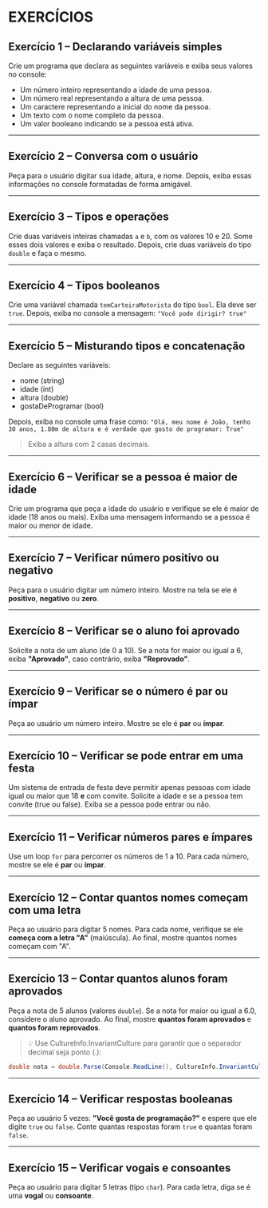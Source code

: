 # EXERCÍCIOS

## **Exercício 1 – Declarando variáveis simples**
Crie um programa que declara as seguintes variáveis e exiba seus valores no console:

* Um número inteiro representando a idade de uma pessoa.
* Um número real representando a altura de uma pessoa.
* Um caractere representando a inicial do nome da pessoa.
* Um texto com o nome completo da pessoa.
* Um valor booleano indicando se a pessoa está ativa.

---

## **Exercício 2 – Conversa com o usuário**
Peça para o usuário digitar sua idade, altura, e nome. Depois, exiba essas informações no console formatadas de forma amigável.

---

## **Exercício 3 – Tipos e operações**
Crie duas variáveis inteiras chamadas `a` e `b`, com os valores 10 e 20. Some esses dois valores e exiba o resultado. Depois, crie duas variáveis do tipo `double` e faça o mesmo.

---

## **Exercício 4 – Tipos booleanos**
Crie uma variável chamada `temCarteiraMotorista` do tipo `bool`. Ela deve ser `true`. Depois, exiba no console a mensagem:
`"Você pode dirigir? true"`

---

## **Exercício 5 – Misturando tipos e concatenação**
Declare as seguintes variáveis:

* nome (string)
* idade (int)
* altura (double)
* gostaDeProgramar (bool)

Depois, exiba no console uma frase como:
`"Olá, meu nome é João, tenho 30 anos, 1.80m de altura e é verdade que gosto de programar: True"`

>Exiba a altura com 2 casas decimais.

---

## **Exercício 6 – Verificar se a pessoa é maior de idade**
Crie um programa que peça a idade do usuário e verifique se ele é maior de idade (18 anos ou mais). Exiba uma mensagem informando se a pessoa é maior ou menor de idade.

---

## **Exercício 7 – Verificar número positivo ou negativo**
Peça para o usuário digitar um número inteiro. Mostre na tela se ele é **positivo**, **negativo** ou **zero**.

---

## **Exercício 8 – Verificar se o aluno foi aprovado**
Solicite a nota de um aluno (de 0 a 10). Se a nota for maior ou igual a 6, exiba **"Aprovado"**, caso contrário, exiba **"Reprovado"**.

---

## **Exercício 9 – Verificar se o número é par ou ímpar**
Peça ao usuário um número inteiro. Mostre se ele é **par** ou **ímpar**.

---

## **Exercício 10 – Verificar se pode entrar em uma festa**
Um sistema de entrada de festa deve permitir apenas pessoas com idade igual ou maior que 18 **e** com convite. Solicite a idade e se a pessoa tem convite (true ou false). Exiba se a pessoa pode entrar ou não.

---

## **Exercício 11 – Verificar números pares e ímpares**
Use um loop `for` para percorrer os números de 1 a 10. Para cada número, mostre se ele é **par** ou **ímpar**.

---

## **Exercício 12 – Contar quantos nomes começam com uma letra**
Peça ao usuário para digitar 5 nomes. Para cada nome, verifique se ele **começa com a letra "A"** (maiúscula). Ao final, mostre quantos nomes começam com "A".

---

## **Exercício 13 – Contar quantos alunos foram aprovados**
Peça a nota de 5 alunos (valores `double`). Se a nota for maior ou igual a 6.0, considere o aluno aprovado. Ao final, mostre **quantos foram aprovados** e **quantos foram reprovados**.

>💡 Use CultureInfo.InvariantCulture para garantir que o separador decimal seja ponto (.):
```csharp
double nota = double.Parse(Console.ReadLine(), CultureInfo.InvariantCulture);
```

---

## **Exercício 14 – Verificar respostas booleanas**
Peça ao usuário 5 vezes: **"Você gosta de programação?"** e espere que ele digite `true` ou `false`. Conte quantas respostas foram `true` e quantas foram `false`.

---

## **Exercício 15 – Verificar vogais e consoantes**
Peça ao usuário para digitar 5 letras (tipo `char`). Para cada letra, diga se é uma **vogal** ou **consoante**.